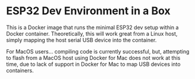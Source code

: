 # ESP32 Dev Environment in a Box

This is a Docker image that runs the minimal ESP32 dev setup within a Docker container.  Theoretically, this will work great from a Linux host, simply mapping the host serial USB device into the container.

For MacOS users... compiling code is currently successful, but, attempting to flash from a MacOS host using Docker for Mac does not work at this time, due to lack of support in Docker for Mac to map USB devices into containers.